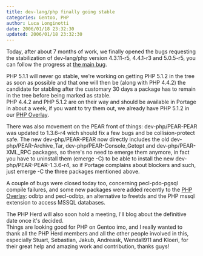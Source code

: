 ```yaml
---
title: dev-lang/php finally going stable
categories: Gentoo, PHP
author: Luca Longinotti
date: 2006/01/18 23:32:30
updated: 2006/01/18 23:32:30
---
```

Today, after about 7 months of work, we finally opened the bugs requesting the stabilization of dev-lang/php
version 4.3.11-r5, 4.4.1-r3 and 5.0.5-r5, you can follow the progress at [the main bug][1].

PHP 5.1.1 will never go stable, we're working on getting PHP 5.1.2 in the tree as soon as possible and that
one will then be (along with PHP 4.4.2) the candidate for stabling after the customary 30 days a package
has to remain in the tree before being marked as stable.  
PHP 4.4.2 and PHP 5.1.2 are on their way and should be available in Portage in about a week, if you want
to try them out, we already have PHP 5.1.2 in our [PHP Overlay][].

There was also movement on the PEAR front of things: dev-php/PEAR-PEAR was updated to 1.3.6-r4 wich should
fix a few bugs and be collision-protect safe. The new dev-php/PEAR-PEAR now directly includes the old
dev-php/PEAR-Archive_Tar, dev-php/PEAR-Console_Getopt and dev-php/PEAR-XML_RPC packages, so there's no need
to emerge them anymore, in fact you have to uninstall them (emerge -C) to be able to install the new
dev-php/PEAR-PEAR-1.3.6-r4, so if Portage complains about blockers and such, just emerge -C the three packages
mentioned above.

A couple of bugs were closed today too, concerning pecl-pdo-pgsql compile failures, and some new packages
were added recently to the [PHP Overlay][]: odbtp and pecl-odbtp, an alternative to freetds and the PHP mssql
extension to access MSSQL databases.

The PHP Herd will also soon hold a meeting, I'll blog about the definitive date once it's decided.  
Things are looking good for PHP on Gentoo imo, and I really wanted to thank all the PHP Herd members and
all the other people involved in this, especially Stuart, Sebastian, Jakub, Andreask, Wendall911 and Kloeri,
for their great help and amazing work and contribution, thanks guys!

[1]: https://bugs.gentoo.org/119461 "Gentoo bug #119461"
[PHP Overlay]: https://overlays.gentoo.org/proj/php/timeline "Gentoo PHP Overlay"
